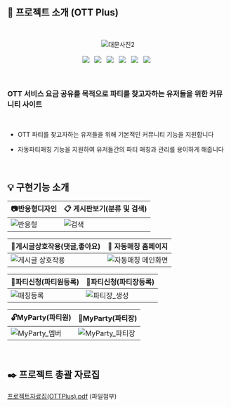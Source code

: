 ## :door: 프로젝트 소개 (OTT Plus)

<br>
<div align=center>
  
  ![대문사진2](https://user-images.githubusercontent.com/90288195/155922225-e4ad04c6-e03f-4c3a-9c8a-930b785f5607.png) <br>&nbsp;<br>
  <img src="https://img.shields.io/badge/Java-v11-007396?&logo=java&logoColor=white&style=flat/"> &nbsp;
  <img src="https://img.shields.io/badge/Spring-v5.2.19-6DB33F?&logo=spring&logoColor=6DB33F&style=flat"> &nbsp;
  <img src="https://img.shields.io/badge/Oracle-v11g-F80000?&logo=ORACLE&logoColor=red&style=flat"> &nbsp;
  <img src="https://img.shields.io/badge/Tomcat-v9.0.58-F8DC75?&logo=ApacheTomcat&logoColor=F8DC75&style=flat"> &nbsp;
  <img src="https://img.shields.io/badge/Maven-v2.5.1-C71A36?&logo=ApacheMaven&logoColor=C71A36&style=flat"> &nbsp;
  <img src="https://img.shields.io/badge/jQuery-v3.6.0-0769AD?&logo=jQuery&logoColor=0119AD&style=flat"> &nbsp;
  
</div><br>

<h3>OTT 서비스 요금 공유를 목적으로 파티를 찾고자하는 유저들을 위한 커뮤니티 사이트</h3> <br>

- OTT 파티를 찾고자하는 유저들을 위해 기본적인 커뮤니티 기능을 지원합니다

- 자동파티매칭 기능을 지원하여 유저들간의 파티 매칭과 관리를 용이하게 해줍니다

<br>

## :bulb: 구현기능 소개

|:camera:반응형디자인 | :clipboard: 게시판보기(분류 및 검색) |
|--------------------|------------------------------------|
|  ![반응형](https://user-images.githubusercontent.com/90288195/155933503-a662a51b-c2c6-4037-bfc5-da8ae751cf2d.gif)| ![검색](https://user-images.githubusercontent.com/90288195/155946148-058e5e3f-bf93-49f8-b471-d500d15c5b14.gif) |

|:sparkling_heart:게시글상호작용(댓글,좋아요)|:movie_camera: 자동매칭 홈페이지|
|------------------------------------------|-------------------------------|
| ![게시글 상호작용](https://user-images.githubusercontent.com/90288195/156016139-a1d332d1-7e3c-46b9-b97a-6e09e2845708.gif)|![자동매칭 메인화면](https://user-images.githubusercontent.com/90288195/156016925-a67108d7-0099-4dfc-bdaf-f0b3d69ef6d3.gif)|

|:womans_hat:파티신청(파티원등록)|:crown:파티신청(파티장등록)|
|-------------------------------|-------------------------|
|![매칭등록](https://user-images.githubusercontent.com/90288195/156111787-4f6af344-bc43-4eef-a2e0-85ec6928c858.gif)|![파티장_생성](https://user-images.githubusercontent.com/90288195/156122368-777efd5e-3fb8-47c4-a450-caecf38d4f4e.gif)|

|:unlock:MyParty(파티원)|:closed_lock_with_key:MyParty(파티장)|
|--------------------------|-------------------------|
|![MyParty_멤버](https://user-images.githubusercontent.com/90288195/156124259-1f88eca4-fcea-44e4-9077-67ec20d286ff.gif)|![MyParty_파티장](https://user-images.githubusercontent.com/90288195/156124277-0faf9824-f94c-4b5b-b3a3-86c924362097.gif)|

<br>

## :black_nib: 프로젝트 총괄 자료집

[프로젝트자료집(OTTPlus).pdf](https://github.com/inhoekim/FinalPrj/files/8160078/OttPlus_.pdf) (파일첨부)



